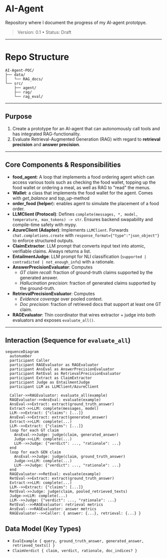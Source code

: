 # AI-Agent

Repository where I document the progress of my AI-agent prototpye. 
> Version: 0.1 • Status: Draft

---
# Repo Structure
```
AI-Agent-POC/
├── data/
│   └── RAG_docs/
└── src/
    ├── agent/
    ├── rag/
    └── rag_eval/
```
---
## Purpose

1) Create a prototype for an AI-agent that can autonomously call tools and has integrated RAG-functionality.
2) Evaluate Retrieval-Augmented Generation (RAG) with regard to **retrieval precision** and **answer precision**. 

---
## Core Components & Responsibilities
- **food_agent**: A loop that implements a food ordering agent which can access various tools such as checking the food wallet, topping up the food wallet or ordering a meal, as well as RAG to "read" the menus.
- **Wallet**: a class that implements the food wallet for the agent. Comes with *get_balance* and *top_up*-method
- **order_food (helper**): enables agent to simulate the placement of a food order. 
- **LLMClient (Protocol)**: Defines `complete(messages, *, model, temperature, max_tokens) -> str`. Ensures backend swapability and compile-time safety with mypy.
- **AzureClient (Adapter)**: Implements `LLMClient`. Forwards `chat.completions.create` with `response_format={"type":"json_object"}` to enforce structured outputs.
- **ClaimExtractor**: LLM prompt that converts input text into atomic, verifiable claims. Always returns a list.
- **EntailmentJudge**: LLM prompt for NLI classification (`supported | contradicted | not_enough_info`) with a rationale.
- **AnswerPrecisionEvaluator**: Computes
  - *GT claim recall*: fraction of ground-truth claims supported by the generated answer.
  - *Hallucination precision*: fraction of generated claims supported by the ground-truth.
- **RetrievalPrecisionEvaluator**: Computes
  - *Evidence coverage* over pooled context.
  - *Doc precision*: fraction of retrieved docs that support at least one GT claim.
- **RAGEvaluator**: Thin coordinator that wires extractor + judge into both evaluators and exposes `evaluate_all()`.

---

## Interaction (Sequence for `evaluate_all`)

```mermaid
sequenceDiagram
  autonumber
  participant Caller
  participant RAGEvaluator as RAGEvaluator
  participant AnsEval as AnswerPrecisionEvaluator
  participant RetEval as RetrievalPrecisionEvaluator
  participant Extract as ClaimExtractor
  participant Judge as EntailmentJudge
  participant LLM as LLMClient/AzureClient

  Caller->>RAGEvaluator: evaluate_all(example)
  RAGEvaluator->>AnsEval: evaluate(example)
  AnsEval->>Extract: extract(ground_truth_answer)
  Extract->>LLM: complete(messages, model)
  LLM-->>Extract: {"claims": [...]}
  AnsEval->>Extract: extract(generated_answer)
  Extract->>LLM: complete(...)
  LLM-->>Extract: {"claims": [...]}
  loop for each GT claim
    AnsEval->>Judge: judge(claim, generated_answer)
    Judge->>LLM: complete(...)
    LLM-->>Judge: {"verdict": ..., "rationale": ...}
  end
  loop for each GEN claim
    AnsEval->>Judge: judge(claim, ground_truth_answer)
    Judge->>LLM: complete(...)
    LLM-->>Judge: {"verdict": ..., "rationale": ...}
  end
  RAGEvaluator->>RetEval: evaluate(example)
  RetEval->>Extract: extract(ground_truth_answer)
  Extract->>LLM: complete(...)
  LLM-->>Extract: {"claims": [...]}
  RetEval->>Judge: judge(claim, pooled_retrieved_texts)
  Judge->>LLM: complete(...)
  LLM-->>Judge: {"verdict": ..., "rationale": ...}
  RetEval-->>RAGEvaluator: retrieval metrics
  AnsEval-->>RAGEvaluator: answer metrics
  RAGEvaluator-->>Caller: { answer: {...}, retrieval: {...} }
```

## Data Model (Key Types)

- `EvalExample { query, ground_truth_answer, generated_answer, retrieved_texts[] }`
- `ClaimVerdict { claim, verdict, rationale, doc_indices? }`
